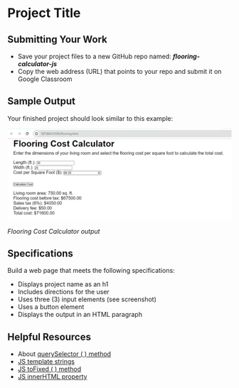 ﻿# Project Title

## Submitting Your Work
 - Save your project files to a new GitHub repo named: ***flooring-calculator-js***
 - Copy the web address (URL) that points to your repo and submit it on Google Classroom

## Sample Output

Your finished project should look similar to this example:

![Flooring Cost Calculator output](flooring-cost-output.PNG)

*Flooring Cost Calculator output*

## Specifications

Build a web page that meets the following specifications:

 - Displays project name as an h1
 - Includes directions for the user
 - Uses three (3) input elements (see screenshot)
 - Uses a button element
 - Displays the output in an HTML paragraph

## Helpful Resources

 - About [querySelector ( ) method](https://www.w3schools.com/jsref/tryit.asp?filename=tryjsref_document_queryselector_class)
 - [JS template strings](https://www.w3schools.com/js/js_string_templates.asp)
 - [JS toFixed ( ) method](https://www.w3schools.com/jsref/jsref_tofixed.asp)
 - [JS innerHTML property](https://www.w3schools.com/jsref/prop_html_innerhtml.asp)
 



